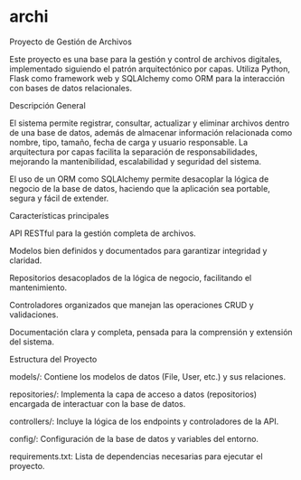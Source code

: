 # archi

Proyecto de Gestión de Archivos

Este proyecto es una base para la gestión y control de archivos digitales, implementado siguiendo el patrón arquitectónico por capas. Utiliza Python, Flask como framework web y SQLAlchemy como ORM para la interacción con bases de datos relacionales.

Descripción General

El sistema permite registrar, consultar, actualizar y eliminar archivos dentro de una base de datos, además de almacenar información relacionada como nombre, tipo, tamaño, fecha de carga y usuario responsable.
La arquitectura por capas facilita la separación de responsabilidades, mejorando la mantenibilidad, escalabilidad y seguridad del sistema.

El uso de un ORM como SQLAlchemy permite desacoplar la lógica de negocio de la base de datos, haciendo que la aplicación sea portable, segura y fácil de extender.

Características principales

API RESTful para la gestión completa de archivos.

Modelos bien definidos y documentados para garantizar integridad y claridad.

Repositorios desacoplados de la lógica de negocio, facilitando el mantenimiento.

Controladores organizados que manejan las operaciones CRUD y validaciones.

Documentación clara y completa, pensada para la comprensión y extensión del sistema.

Estructura del Proyecto

models/: Contiene los modelos de datos (File, User, etc.) y sus relaciones.

repositories/: Implementa la capa de acceso a datos (repositorios) encargada de interactuar con la base de datos.

controllers/: Incluye la lógica de los endpoints y controladores de la API.

config/: Configuración de la base de datos y variables del entorno.

requirements.txt: Lista de dependencias necesarias para ejecutar el proyecto.